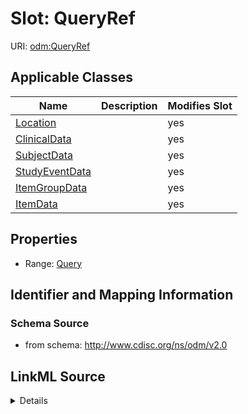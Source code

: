 # Slot: QueryRef

URI: [odm:QueryRef](http://www.cdisc.org/ns/odm/v2.0/QueryRef)



<!-- no inheritance hierarchy -->




## Applicable Classes

| Name | Description | Modifies Slot |
| --- | --- | --- |
[Location](Location.md) |  |  yes  |
[ClinicalData](ClinicalData.md) |  |  yes  |
[SubjectData](SubjectData.md) |  |  yes  |
[StudyEventData](StudyEventData.md) |  |  yes  |
[ItemGroupData](ItemGroupData.md) |  |  yes  |
[ItemData](ItemData.md) |  |  yes  |







## Properties

* Range: [Query](Query.md)





## Identifier and Mapping Information







### Schema Source


* from schema: http://www.cdisc.org/ns/odm/v2.0




## LinkML Source

<details>
```yaml
name: QueryRef
from_schema: http://www.cdisc.org/ns/odm/v2.0
rank: 1000
alias: QueryRef
domain_of:
- Location
- ClinicalData
- SubjectData
- StudyEventData
- ItemGroupData
- ItemData
range: Query

```
</details>